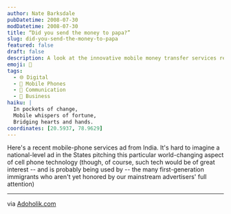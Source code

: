 ```yaml
---
author: Nate Barksdale
pubDatetime: 2008-07-30
modDatetime: 2008-07-30
title: “Did you send the money to papa?”
slug: did-you-send-the-money-to-papa
featured: false
draft: false
description: A look at the innovative mobile money transfer services reshaping lives in India.
emoji: 💸
tags:
  - 🌐 Digital
  - 📱 Mobile Phones
  - 💬 Communication
  - 💼 Business
haiku: |
  In pockets of change,  
  Mobile whispers of fortune,  
  Bridging hearts and hands.
coordinates: [20.5937, 78.9629]
---
```


Here's a recent mobile-phone services ad from India. It's hard to imagine a national-level ad in the States pitching this particular world-changing aspect of cell phone technology (though, of course, such tech would be of great interest -- and is probably being used by -- the many first-generation immigrants who aren't yet honored by our mainstream advertisers' full attention)

---

via [Adoholik.com](http://web.archive.org/web/20140722154952/http://adoholik.com/2008/07/12/airtel-send-money/)
